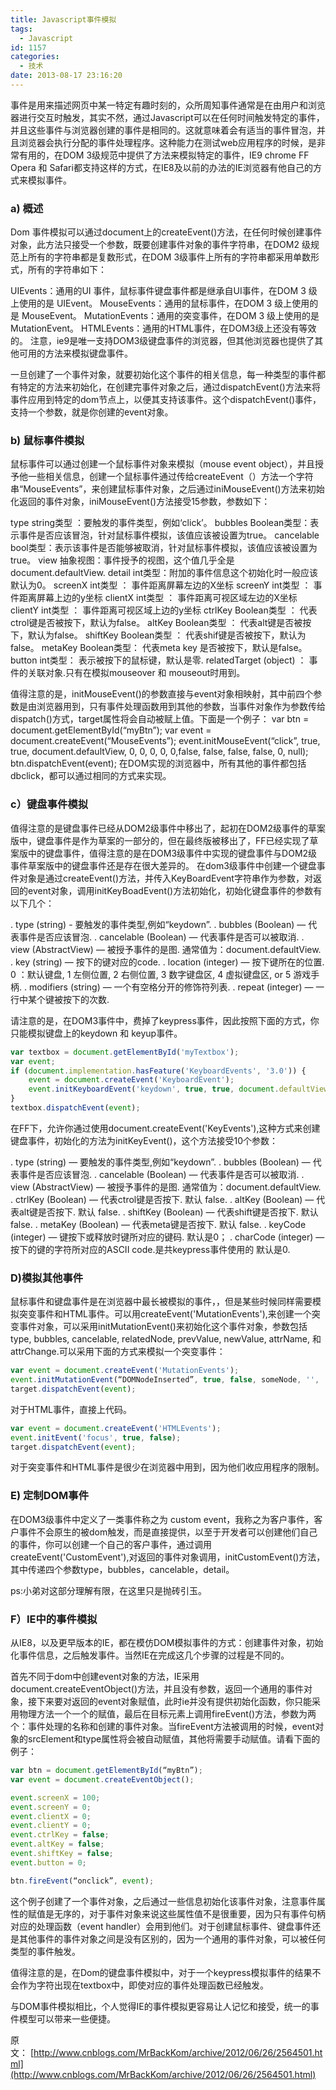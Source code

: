 ```yaml
---
title: Javascript事件模拟
tags:
  - Javascript
id: 1157
categories:
  - 技术
date: 2013-08-17 23:16:20
---
```


事件是用来描述网页中某一特定有趣时刻的，众所周知事件通常是在由用户和浏览器进行交互时触发，其实不然，通过Javascript可以在任何时间触发特定的事件，并且这些事件与浏览器创建的事件是相同的。这就意味着会有适当的事件冒泡，并且浏览器会执行分配的事件处理程序。这种能力在测试web应用程序的时候，是非常有用的，在DOM 3级规范中提供了方法来模拟特定的事件，IE9 chrome FF Opera 和 Safari都支持这样的方式，在IE8及以前的办法的IE浏览器有他自己的方式来模拟事件。<!--more-->

### a) 概述

Dom 事件模拟可以通过document上的createEvent()方法，在任何时候创建事件对象，此方法只接受一个参数，既要创建事件对象的事件字符串，在DOM2 级规范上所有的字符串都是复数形式，在DOM 3级事件上所有的字符串都采用单数形式，所有的字符串如下：

UIEvents：通用的UI 事件，鼠标事件键盘事件都是继承自UI事件，在DOM 3 级上使用的是 UIEvent。
MouseEvents：通用的鼠标事件，在DOM 3 级上使用的是 MouseEvent。
MutationEvents：通用的突变事件，在DOM 3 级上使用的是 MutationEvent。
HTMLEvents：通用的HTML事件，在DOM3级上还没有等效的。
注意，ie9是唯一支持DOM3级键盘事件的浏览器，但其他浏览器也提供了其他可用的方法来模拟键盘事件。

一旦创建了一个事件对象，就要初始化这个事件的相关信息，每一种类型的事件都有特定的方法来初始化，在创建完事件对象之后，通过dispatchEvent()方法来将事件应用到特定的dom节点上，以便其支持该事件。这个dispatchEvent()事件，支持一个参数，就是你创建的event对象。

### b) 鼠标事件模拟

鼠标事件可以通过创建一个鼠标事件对象来模拟（mouse event object），并且授予他一些相关信息，创建一个鼠标事件通过传给createEvent（）方法一个字符串“MouseEvents”，来创建鼠标事件对象，之后通过iniMouseEvent()方法来初始化返回的事件对象，iniMouseEvent()方法接受15参数，参数如下：

type string类型 ：要触发的事件类型，例如‘click’。
bubbles Boolean类型：表示事件是否应该冒泡，针对鼠标事件模拟，该值应该被设置为true。
cancelable bool类型：表示该事件是否能够被取消，针对鼠标事件模拟，该值应该被设置为true。
view 抽象视图：事件授予的视图，这个值几乎全是document.defaultView.
detail int类型：附加的事件信息这个初始化时一般应该默认为0。
screenX int类型 ： 事件距离屏幕左边的X坐标
screenY int类型 ： 事件距离屏幕上边的y坐标
clientX int类型 ： 事件距离可视区域左边的X坐标
clientY int类型 ： 事件距离可视区域上边的y坐标
ctrlKey Boolean类型 ： 代表ctrol键是否被按下，默认为false。
altKey Boolean类型 ： 代表alt键是否被按下，默认为false。
shiftKey Boolean类型 ： 代表shif键是否被按下，默认为false。
metaKey Boolean类型： 代表meta key 是否被按下，默认是false。
button int类型： 表示被按下的鼠标键，默认是零.
relatedTarget (object) ： 事件的关联对象.只有在模拟mouseover 和 mouseout时用到。

值得注意的是，initMouseEvent()的参数直接与event对象相映射，其中前四个参数是由浏览器用到，只有事件处理函数用到其他的参数，当事件对象作为参数传给dispatch()方式，target属性将会自动被赋上值。下面是一个例子：
var btn = document.getElementById(“myBtn”);
var event = document.createEvent(“MouseEvents”);
event.initMouseEvent(“click”, true, true, document.defaultView, 0, 0, 0, 0, 0,false, false, false, false, 0, null);
btn.dispatchEvent(event);
在DOM实现的浏览器中，所有其他的事件都包括dbclick，都可以通过相同的方式来实现。

### c）键盘事件模拟

值得注意的是键盘事件已经从DOM2级事件中移出了，起初在DOM2级事件的草案版中，键盘事件是作为草案的一部分的，但在最终版被移出了，FF已经实现了草案版中的键盘事件，值得注意的是在DOM3级事件中实现的键盘事件与DOM2级事件草案版中的键盘事件还是存在很大差异的。
在dom3级事件中创建一个键盘事件对象是通过createEvent()方法，并传入KeyBoardEvent字符串作为参数，对返回的event对象，调用initKeyBoadEvent()方法初始化，初始化键盘事件的参数有以下几个：

. type (string) - 要触发的事件类型,例如“keydown”.
. bubbles (Boolean) — 代表事件是否应该冒泡.
. cancelable (Boolean) — 代表事件是否可以被取消.
. view (AbstractView) — 被授予事件的是图. 通常值为：document.defaultView.
. key (string) — 按下的键对应的code.
. location (integer) — 按下键所在的位置. 0 ：默认键盘, 1 左侧位置, 2 右侧位置, 3 数字键盘区, 4 虚拟键盘区, or 5 游戏手柄.
. modifiers (string) — 一个有空格分开的修饰符列表.
. repeat (integer) — 一行中某个键被按下的次数.

请注意的是，在DOM3事件中，费掉了keypress事件，因此按照下面的方式，你只能模拟键盘上的keydown 和 keyup事件。

```javascript
var textbox = document.getElementById('myTextbox');
var event;
if (document.implementation.hasFeature('KeyboardEvents', '3.0')) {
    event = document.createEvent('KeyboardEvent');
    event.initKeyboardEvent('keydown', true, true, document.defaultView, 'a',0, 'Shift', 0);
}
textbox.dispatchEvent(event);
```

在FF下，允许你通过使用document.createEvent('KeyEvents'),这种方式来创建键盘事件，初始化的方法为initKeyEvent()，这个方法接受10个参数：

. type (string) — 要触发的事件类型,例如“keydown”.
. bubbles (Boolean) — 代表事件是否应该冒泡.
. cancelable (Boolean) — 代表事件是否可以被取消.
. view (AbstractView) — 被授予事件的是图. 通常值为：document.defaultView.
. ctrlKey (Boolean) — 代表ctrol键是否按下. 默认 false.
. altKey (Boolean) — 代表alt键是否按下. 默认 false.
. shiftKey (Boolean) — 代表shift键是否按下. 默认 false.
. metaKey (Boolean) — 代表meta键是否按下. 默认 false.
. keyCode (integer) — 键按下或释放时键所对应的键码. 默认是0；
. charCode (integer) — 按下的键的字符所对应的ASCII code.是共keypress事件使用的 默认是0.

### D)模拟其他事件

鼠标事件和键盘事件是在浏览器中最长被模拟的事件，，但是某些时候同样需要模拟突变事件和HTML事件。可以用createEvent('MutationEvents'),来创建一个突变事件对象，可以采用initMutationEvent()来初始化这个事件对象，参数包括type, bubbles, cancelable, relatedNode, prevValue, newValue, attrName, 和attrChange.可以采用下面的方式来模拟一个突变事件：

```javascript
var event = document.createEvent('MutationEvents');
event.initMutationEvent(“DOMNodeInserted”, true, false, someNode, '', '', '', 0);
target.dispatchEvent(event);
```

对于HTML事件，直接上代码。

```javascript
var event = document.createEvent('HTMLEvents');
event.initEvent('focus', true, false);
target.dispatchEvent(event);
```

对于突变事件和HTML事件是很少在浏览器中用到，因为他们收应用程序的限制。

### E) 定制DOM事件

在DOM3级事件中定义了一类事件称之为 custom event，我称之为客户事件，客户事件不会原生的被dom触发，而是直接提供，以至于开发者可以创建他们自己的事件，你可以创建一个自己的客户事件，通过调用createEvent('CustomEvent'),对返回的事件对象调用，initCustomEvent()方法，其中传递四个参数type，bubbles，cancelable，detail。

ps:小弟对这部分理解有限，在这里只是抛砖引玉。

### F）IE中的事件模拟

从IE8，以及更早版本的IE，都在模仿DOM模拟事件的方式：创建事件对象，初始化事件信息，之后触发事件。当然IE在完成这几个步骤的过程是不同的。

首先不同于dom中创建event对象的方法，IE采用document.createEventObject()方法，并且没有参数，返回一个通用的事件对象，接下来要对返回的event对象赋值，此时ie并没有提供初始化函数，你只能采用物理方法一个一个的赋值，最后在目标元素上调用fireEvent()方法，参数为两个：事件处理的名称和创建的事件对象。当fireEvent方法被调用的时候，event对象的srcElement和type属性将会被自动赋值，其他将需要手动赋值。请看下面的例子：

```javascript
var btn = document.getElementById(“myBtn”);
var event = document.createEventObject();

event.screenX = 100;
event.screenY = 0;
event.clientX = 0;
event.clientY = 0;
event.ctrlKey = false;
event.altKey = false;
event.shiftKey = false;
event.button = 0;

btn.fireEvent(“onclick”, event);
```

这个例子创建了一个事件对象，之后通过一些信息初始化该事件对象，注意事件属性的赋值是无序的，对于事件对象来说这些属性值不是很重要，因为只有事件句柄对应的处理函数（event handler）会用到他们。对于创建鼠标事件、键盘事件还是其他事件的事件对象之间是没有区别的，因为一个通用的事件对象，可以被任何类型的事件触发。

值得注意的是，在Dom的键盘事件模拟中，对于一个keypress模拟事件的结果不会作为字符出现在textbox中，即使对应的事件处理函数已经触发。

与DOM事件模拟相比，个人觉得IE的事件模拟更容易让人记忆和接受，统一的事件模型可以带来一些便捷。

原文： [http://www.cnblogs.com/MrBackKom/archive/2012/06/26/2564501.html](http://www.cnblogs.com/MrBackKom/archive/2012/06/26/2564501.html)